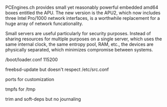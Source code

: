 PCEngines.ch provides small yet reasonably powerful embedded amd64 boxes entitled the APU. The new version is the APU2, which now includes three Intel Pro/1000 network interfaces, is a worthwhile replacement for a huge array of network funcationality.

Small servers are useful particularly for security purposes. Instead of sharing resources for multiple purposes on a single server, which uses the same internal clock, the same entropy pool, RAM, etc., the devices are physically separated, which minimizes compromise between systems.

/boot/loader.conf
115200

freebsd-update but doesn't respect /etc/src.conf

ports for customization

tmpfs for /tmp

trim and soft-deps but no journaling
